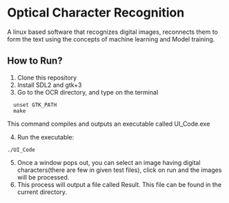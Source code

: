 # Optical Character Recognition

A linux based software that recognizes digital images, reconnects them to form the text using the concepts of machine learning and Model training. 

## How to Run?

1) Clone this repository
2) Install SDL2 and gtk+3
3) Go to the OCR directory, and type on the terminal
  ```
    unset GTK_PATH
    make
  ```
  This command compiles and outputs an executable called UI_Code.exe
  
4) Run the executable: 
  ```
  ./UI_Code
  ```
5) Once a window pops out, you can select an image having digital characters(there are few in given test files), click on run and the images will be processed. 
6) This process will output a file called Result. This file can be found in the current directory.

